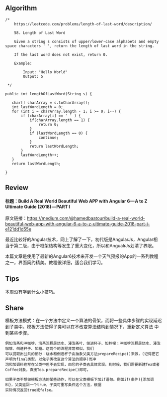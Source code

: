 ## Algorithm ##
````
/*
    https://leetcode.com/problems/length-of-last-word/description/

    58. Length of Last Word

    Given a string s consists of upper/lower-case alphabets and empty space characters ' ', return the length of last word in the string.
    
    If the last word does not exist, return 0.
   
    Example:
    
        Input: "Hello World"
        Output: 5
    
 */
 ````

 ````
 public int lengthOfLastWord(String s) {
 
    char[] charArray = s.toCharArray();
    int lastWordLength = 0;
    for (int i = charArray.length - 1; i >= 0; i--) {
        if (charArray[i] == ' ' ) {
            if(charArray.length == 1) {
                return 0;
            } 
            if (lastWordLength == 0) {
                continue;
            } 
            return lastWordLength;
        } 
        lastWordLength++;
    }
    return lastWordLength;
    
 }
 ````

## Review ##

#### 标题：Build A Real World Beautiful Web APP with Angular 6 — A to Z Ultimate Guide (2018) — PART I

原文链接：https://medium.com/@hamedbaatour/build-a-real-world-beautiful-web-app-with-angular-6-a-to-z-ultimate-guide-2018-part-i-e121dd1d55e

最近比较好的Angular技术，网上了解了一下，初代版是AngularJs，Angular相当于第二版，由于框架结构等发生了重大变化，所以和AngualrJs划清了界限。

本篇文章是使用了最新的Angular6技术来开发一个天气预报的App的一系列教程之一，界面简约精美。教程很详细，适合我们学习。

## Tips ##

#### 

本周没有学到什么小技巧。
   
## Share ##

模板方法模式：在一个方法中定义一个算法的骨架，而将一些具体步骤的实现延迟到子类中。模板方法使得子类可以在不改变算法结构到情况下，重新定义算法
中到某些步骤。

    例如泡茶和冲咖啡，泡茶流程是烧水、浸泡茶叶、倒进杯子、加柠檬；冲咖啡流程是烧水、浸泡咖啡、倒进杯子、加糖。这两个的流程非常相似，我们
    可以提取出公共的部分：烧水和倒进杯子由抽象父类方法prepareRecipe()来做，(记得把它声明为final类型，以免子类改变这个算法的顺序)而冲
    泡和加调料也写在父类中但不去实现，由它的子类去具体实现。到时候，我们需要新建Tea或者Coffee对象，直接Tea.prepareRecipe()即可。
    
    如果子类不想做模板方法的某些动作，可以在父类模板下加if语句。例如if(条件){添加调料}，父类返回一个true，子类可重写条件这个方法，根据
    实际情况返回true或false。